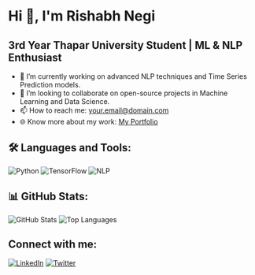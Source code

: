 # Hi 👋, I'm Rishabh Negi

## 3rd Year Thapar University Student | ML & NLP Enthusiast

- 🌱 I’m currently working on advanced NLP techniques and Time Series Prediction models.
- 🤝 I’m looking to collaborate on open-source projects in Machine Learning and Data Science.
- 📫 How to reach me: [your.email@domain.com](mailto:your.email@domain.com)
- 🌐 Know more about my work: [My Portfolio](https://www.yourportfoliolink.com)

## 🛠 Languages and Tools:
![Python](https://img.shields.io/badge/-Python-3776AB?logo=python&logoColor=white&style=for-the-badge)
![TensorFlow](https://img.shields.io/badge/-TensorFlow-FF6F00?logo=tensorflow&logoColor=white&style=for-the-badge)
![NLP](https://img.shields.io/badge/-NLP-333333?logo=nlp&logoColor=white&style=for-the-badge)

## 📊 GitHub Stats:
![GitHub Stats](https://github-readme-stats.vercel.app/api?username=yourusername&show_icons=true)
![Top Languages](https://github-readme-stats.vercel.app/api/top-langs/?username=yourusername&layout=compact)

## Connect with me:
[![LinkedIn](https://img.shields.io/badge/LinkedIn-blue?style=for-the-badge&logo=linkedin)](https://www.linkedin.com/in/yourlinkedinusername/)
[![Twitter](https://img.shields.io/badge/Twitter-blue?style=for-the-badge&logo=twitter)](https://twitter.com/yourtwitterhandle)
